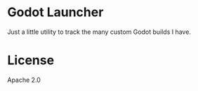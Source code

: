 # Godot Launcher
Just a little utility to track the many custom Godot builds I have.

# License
Apache 2.0

